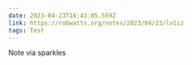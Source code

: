 ```yaml
---
date: 2023-04-23T16:43:05.559Z
link: https://robwatts.org/notes/2023/04/23/lv1iz
tags: Test
---
```

Note via sparkles
